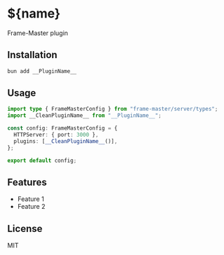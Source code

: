 # ${name}

Frame-Master plugin

## Installation

```bash
bun add __PluginName__
```

## Usage

```typescript
import type { FrameMasterConfig } from "frame-master/server/types";
import __CleanPluginName__ from "__PluginName__";

const config: FrameMasterConfig = {
  HTTPServer: { port: 3000 },
  plugins: [__CleanPluginName__()],
};

export default config;
```

## Features

- Feature 1
- Feature 2

## License

MIT

```

```
